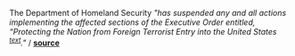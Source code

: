 The Department of Homeland Security _"has suspended any and all actions
implementing the affected sections of the Executive Order entitled, “Protecting
the Nation from Foreign Terrorist Entry into the United States
<sup>[text](https://www.whitehouse.gov/the-press-office/2017/01/27/executive-order-protecting-nation-foreign-terrorist-entry-united-states)</sup>."_
/ **[source](https://www.dhs.gov/news/2017/02/04/dhs-statement-compliance-recent-court-order)**
